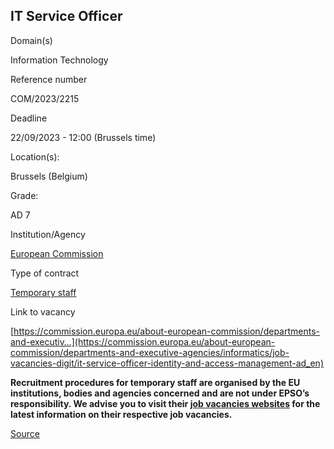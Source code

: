 IT Service Officer
------------------

Domain(s)

Information Technology

Reference number

COM/2023/2215

Deadline

22/09/2023 - 12:00 (Brussels time)

Location(s): 

Brussels (Belgium)

  

Grade: 

AD 7

  

Institution/Agency

[European Commission](/en/institutions/european-commission)

Type of contract

[Temporary staff](/staff-categories#tab-Temporary%20staff)

Link to vacancy

[https://commission.europa.eu/about-european-commission/departments-and-executiv…](https://commission.europa.eu/about-european-commission/departments-and-executive-agencies/informatics/job-vacancies-digit/it-service-officer-identity-and-access-management-ad_en)

**Recruitment procedures for temporary staff are organised by the EU institutions, bodies and agencies concerned and are not under EPSO’s responsibility. We advise you to visit their [job vacancies websites](https://european-union.europa.eu/institutions-law-budget/institutions-and-bodies/search-all-eu-institutions-and-bodies) for the latest information on their respective job vacancies.**

[Source](https://eu-careers.europa.eu/en/job-opportunities/it-service-officer/com-2023-2215)